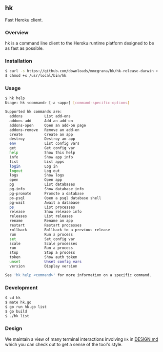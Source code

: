 ## hk

Fast Heroku client.


### Overview

hk is a command line client to the Heroku runtime platform designed to be as fast as possible.


### Installation

```bash
$ curl -s https://github.com/downloads/mmcgrana/hk/hk-release-darwin > /usr/local/bin/hk
$ chmod +x /usr/local/bin/hk
```


### Usage

```bash
$ hk help
Usage: hk <command> [-a <app>] [command-specific-options]

Supported hk commands are:
  addons          List add-ons
  addons-add      Add an add-on
  addons-open     Open an add-on page
  addons-remove   Remove an add-on 
  create          Create an app
  destroy         Destroy an app
  env             List config vars
  get             Get config var
  help            Show this help
  info            Show app info
  list            List apps
  login           Log in
  logout          Log out
  logs            Show logs
  open            Open app
  pg              List databases
  pg-info         Show database info
  pg-promote      Promote a database
  ps-psql         Open a psql database shell
  pg-wait         Await a database
  ps              List processes
  release         Show release info
  releases        List releases
  rename          Rename an app
  restart         Restart processes
  rollback        Rollback to a previous release
  run             Run a process
  set             Set config var
  scale           Scale processes
  run             Run a process
  stop            Stop a process
  token           Show auth token
  unset           Unset config vars
  version         Display version

See 'hk help <command>' for more information on a specific command.
```


### Development

```bash
$ cd hk
$ mate hk.go
$ go run hk.go list
$ go build
$ ./hk list
```


### Design

We maintain a view of many terminal interactions involving `hk` in [DESIGN.md](DESIGN.md) which you can check out to get a sense of the tool's style.
